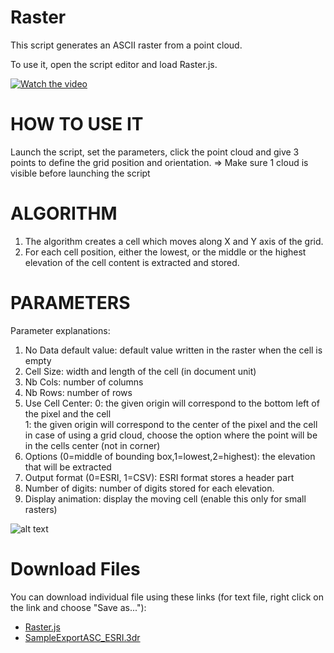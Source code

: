 # Raster

This script generates an ASCII raster from a point cloud.

To use it, open the script editor and load Raster.js.

[![Watch the video](https://img.youtube.com/vi/XtV_A1Jyvlo/0.jpg)](https://youtu.be/XtV_A1Jyvlo?feature=shared)


# HOW TO USE IT
Launch the script, set the parameters, click the point cloud and give 3 points to define the grid position and orientation. => Make sure 1 cloud is visible before launching the script

# ALGORITHM
1. The algorithm creates a cell which moves along X and Y axis of the grid. 
2. For each cell position, either the lowest, or the middle or the highest elevation of the cell content is extracted and stored.

# PARAMETERS
Parameter explanations:
1. No Data default value: default value written in the raster when the cell is empty
2. Cell Size: width and length of the cell (in document unit)
3. Nb Cols: number of columns
4. Nb Rows: number of rows
5. Use Cell Center: 
      0: the given origin will correspond to the bottom left of the pixel and the cell      
      1: the given origin will correspond to the center of the pixel and the cell
      in case of using a grid cloud, choose the option where the point will be in the cells center (not in corner)
6. Options (0=middle of bounding box,1=lowest,2=highest): the elevation that will be extracted
7. Output format (0=ESRI, 1=CSV): ESRI format stores a header part
8. Number of digits: number of digits stored for each elevation.
9. Display animation: display the moving cell (enable this only for small rasters)

![alt text](./Screenshot.png "screenshot")

# Download Files

You can download individual file using these links (for text file, right click on the link and choose "Save as..."):

- [Raster.js](./Raster.js)
- [SampleExportASC_ESRI.3dr](./SampleExportASC_ESRI.3dr)